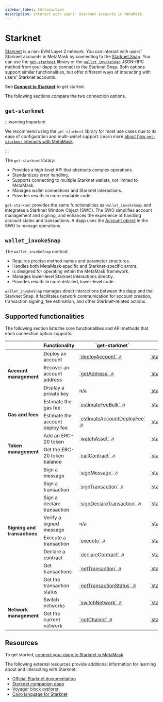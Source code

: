 ```yaml
---
sidebar_label: Introduction
description: Interact with users' Starknet accounts in MetaMask.
---
```


# Starknet

[Starknet](https://www.starknet.io/) is a non-EVM Layer 2 network.
You can interact with users' Starknet accounts in MetaMask by connecting to the
[Starknet Snap](https://snaps.metamask.io/snap/npm/consensys/starknet-snap/).
You can use the [`get-starknet`](https://github.com/starknet-io/get-starknet) library or the
[`wallet_invokeSnap`](/snaps/reference/wallet-api-for-snaps/#wallet_invokesnap) JSON-RPC method from
your dapp to connect to the Starknet Snap.
Both options support similar functionalities, but offer different ways of interacting with users'
Starknet accounts.

See [**Connect to Starknet**](connect-to-starknet.md) to get started.

The following sections compare the two connection options.

## `get-starknet`

:::warning Important

We recommend using the `get-starknet` library for most use cases due to its ease of configuration
and multi-wallet support.
Learn more [about how `get-starknet` interacts with MetaMask](about-get-starknet.md).

:::

The `get-starknet` library:

- Provides a high-level API that abstracts complex operations.
- Standardizes error handling.
- Supports connecting to multiple Starknet wallets, not limited to MetaMask.
- Manages wallet connections and Starknet interactions.
- Provides results in more readable code.

`get-starknet` provides the same functionalities as `wallet_invokeSnap` and integrates a Starknet
Window Object (SWO).
The SWO simplifies account management and signing, and enhances the  experience of handling account
states and transactions.
A dapp uses the [Account object](https://starknetjs.com/docs/API/classes/Account) in the SWO to manage operations.

## `wallet_invokeSnap`

The `wallet_invokeSnap` method:

- Requires precise method names and parameter structures.
- Handles both MetaMask-specific and Starknet-specific errors.
- Is designed for operating within the MetaMask framework.
- Manages lower-level Starknet interactions directly.
- Provides results in more detailed, lower-level code.

`wallet_invokeSnap` manages direct interactions between the dapp and the Starknet Snap.
It facilitates network communication for account creation, transaction signing, fee estimation, and
other Starknet-related actions.

## Supported functionalities

The following section lists the core functionalities and API methods that each connection option supports:

<table>
  <thead>
    <tr>
      <th></th>
      <th>Functionality</th>
      <th>`get-starknet`</th>
      <th>`wallet_invokeSnap`</th>
    </tr>
  </thead>
  <tbody>
    <tr>
      <td rowspan="3"><b>Account management</b></td>
      <td>Deploy an account</td>
      <td><a href="https://starknetjs.com/docs/API/classes/Account/#deployaccount">`deployAccount` ↗</a></td>
      <td><a href=" /wallet/reference/non-evm-apis/starknet-snap-api/#starknet_createaccount">`starkNet_createAccount`</a></td>
    </tr>
    <tr>
      <td>Recover an account address</td>
      <td><a href="https://github.com/starknet-io/get-starknet/blob/ff37390b25b8368ebeb5f2323e2d8826964b41ae/packages/core/src/StarknetWindowObject.ts#L95">`getAddress` ↗</a></td>
      <td><a href="/wallet/reference/non-evm-apis/starknet-snap-api/#starknet_recoveraccounts">`starkNet_recoverAccounts`</a></td>
    </tr>
    <tr>
      <td>Display a private key</td>
      <td>n/a</td>
      <td><a href="/wallet/reference/non-evm-apis/starknet-snap-api/#starknet_displayprivatekey">`starkNet_displayPrivateKey`</a></td>
    </tr>
    <tr>
      <td rowspan="2"><b>Gas and fees</b></td>
      <td>Estimate the gas fee</td>
      <td><a href="https://starknetjs.com/docs/API/classes/Account/#estimatefeebulk">`estimateFeeBulk` ↗</a></td>
      <td><a href="/wallet/reference/non-evm-apis/starknet-snap-api/#starknet_estimatefee">`starkNet_estimateFee`</a></td>
    </tr>
    <tr>
      <td>Estimate the account deploy fee</td>
      <td><a href="https://starknetjs.com/docs/API/classes/Account/#estimateaccountdeployfee">`estimateAccountDeployFee` ↗</a></td>
      <td><a href="/wallet/reference/non-evm-apis/starknet-snap-api/#starknet_estimateaccountdeployfee">`starkNet_estimateAccountDeployFee`</a></td>
    </tr>
    <tr>
      <td rowspan="2"><b>Token management</b></td>
      <td>Add an ERC-20 token</td>
      <td><a href="https://github.com/starknet-io/get-starknet/blob/ff37390b25b8368ebeb5f2323e2d8826964b41ae/packages/core/src/StarknetWindowObject.ts#L58">`watchAsset` ↗</a></td>
      <td><a href="/wallet/reference/non-evm-apis/starknet-snap-api/#starknet_adderc20token">`starkNet_addErc20Token`</a></td>
    </tr>
    <tr>
      <td>Get the ERC-20 token balance</td>
      <td><a href="http://starknetjs.com/docs/API/classes/Provider/#callcontract">`callContract` ↗</a></td>
      <td><a href="/wallet/reference/non-evm-apis/starknet-snap-api/#starknet_geterc20tokenbalance">`starkNet_getErc20TokenBalance`</a></td>
    </tr>
    <tr>
      <td rowspan="8"><b>Signing and transactions</b></td>
      <td>Sign a message</td>
      <td><a href="https://starknetjs.com/docs/API/classes/Signer#signmessage">`signMessage` ↗</a></td>
      <td><a href="/wallet/reference/non-evm-apis/starknet-snap-api/#starknet_signmessage">`starkNet_signMessage`</a></td>
    </tr>
    <tr>
      <td>Sign a transaction</td>
      <td><a href="https://starknetjs.com/docs/API/classes/Signer#signtransaction">`signTransaction` ↗</a></td>
      <td><a href="/wallet/reference/non-evm-apis/starknet-snap-api/#starknet_signtransaction">`starkNet_signTransaction`</a></td>
    </tr>
    <tr>
      <td>Sign a declare transaction</td>
      <td><a href="https://starknetjs.com/docs/API/classes/Signer#signdeclaretransaction">`signDeclareTransaction` ↗</a></td>
      <td><a href="/wallet/reference/non-evm-apis/starknet-snap-api/#starknet_signdeclaretransaction">`starkNet_signDeclareTransaction`</a></td>
    </tr>
    <tr>
      <td>Verify a signed message</td>
      <td>n/a</td>
      <td><a href="/wallet/reference/non-evm-apis/starknet-snap-api/#starknet_verifysignedmessage">`starkNet_verifySignedMessage`</a></td>
    </tr>
    <tr>
      <td>Execute a transaction</td>
      <td><a href="https://starknetjs.com/docs/API/classes/Account/#execute">`execute` ↗</a></td>
      <td><a href="/wallet/reference/non-evm-apis/starknet-snap-api/#starknet_executetxn">`starkNet_executeTxn`</a></td>
    </tr>
    <tr>
      <td>Declare a contract</td>
      <td><a href="https://starknetjs.com/docs/API/classes/Account/#declarecontract">`declareContract` ↗</a></td>
      <td><a href="/wallet/reference/non-evm-apis/starknet-snap-api/#starknet_declarecontract">`starkNet_declareContract`</a></td>
    </tr>
    <tr>
      <td>Get transactions</td>
      <td><a href="https://starknetjs.com/docs/API/classes/Account/#gettransaction">`getTransaction` ↗</a></td>
      <td><a href="/wallet/reference/non-evm-apis/starknet-snap-api/#starknet_gettransaction">`starkNet_getTransaction`</a></td>
    </tr>
    <tr>
      <td>Get the transaction status</td>
      <td><a href="https://starknetjs.com/docs/API/classes/Account/#gettransactionstatus">`getTransactionStatus` ↗</a></td>
      <td><a href="/wallet/reference/non-evm-apis/starknet-snap-api/#starknet_gettransactionstatus">`starkNet_getTransactionStatus`</a></td>
    </tr>
    <tr>
      <td rowspan="4"><b>Network management</b></td>
      <td>Switch networks</td>
      <td><a href="https://github.com/starknet-io/get-starknet/blob/ff37390b25b8368ebeb5f2323e2d8826964b41ae/packages/core/src/StarknetWindowObject.ts#L58">`switchNetwork` ↗</a></td>
      <td><a href="/wallet/reference/non-evm-apis/starknet-snap-api/#starknet_switchnetwork">`starkNet_switchNetwork`</a></td>
    </tr>
    <tr>
      <td>Get the current network</td>
      <td><a href="https://starknetjs.com/docs/API/classes/Provider#getchainid">`getChainId` ↗</a></td>
      <td><a href="/wallet/reference/non-evm-apis/starknet-snap-api/#starknet_getcurrentnetwork">`starkNet_getCurrentNetwork`</a></td>
    </tr>
  </tbody>
</table>

## Resources

To get started, [connect your dapp to Starknet in MetaMask](connect-to-starknet.md).

The following external resources provide additional information for learning about and interacting with Starknet:

- [Official Starknet documentation](https://www.starknet.io/developers/)
- [Starknet companion dapp](https://snaps.consensys.io/starknet)
- [Voyager block explorer](https://voyager.online/)
- [Cairo language for Starknet](https://book.cairo-lang.org/)
